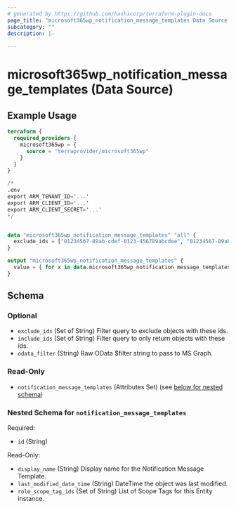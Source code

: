 ```yaml
---
# generated by https://github.com/hashicorp/terraform-plugin-docs
page_title: "microsoft365wp_notification_message_templates Data Source - microsoft365wp"
subcategory: ""
description: |-
  
---
```


# microsoft365wp_notification_message_templates (Data Source)



## Example Usage

```terraform
terraform {
  required_providers {
    microsoft365wp = {
      source = "terraprovider/microsoft365wp"
    }
  }
}

/*
.env
export ARM_TENANT_ID='...'
export ARM_CLIENT_ID='...'
export ARM_CLIENT_SECRET='...'
*/


data "microsoft365wp_notification_message_templates" "all" {
  exclude_ids = ["01234567-89ab-cdef-0123-456789abcdee", "01234567-89ab-cdef-0123-456789abcdef"]
}

output "microsoft365wp_notification_message_templates" {
  value = { for x in data.microsoft365wp_notification_message_templates.all.notification_message_templates : x.id => x }
}
```

<!-- schema generated by tfplugindocs -->
## Schema

### Optional

- `exclude_ids` (Set of String) Filter query to exclude objects with these ids.
- `include_ids` (Set of String) Filter query to only return objects with these ids.
- `odata_filter` (String) Raw OData $filter string to pass to MS Graph.

### Read-Only

- `notification_message_templates` (Attributes Set) (see [below for nested schema](#nestedatt--notification_message_templates))

<a id="nestedatt--notification_message_templates"></a>
### Nested Schema for `notification_message_templates`

Required:

- `id` (String)

Read-Only:

- `display_name` (String) Display name for the Notification Message Template.
- `last_modified_date_time` (String) DateTime the object was last modified.
- `role_scope_tag_ids` (Set of String) List of Scope Tags for this Entity instance.
